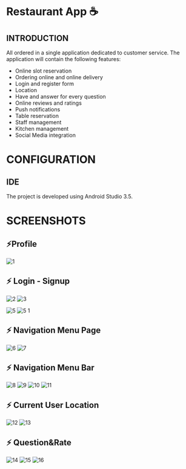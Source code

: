 # Restaurant App :coffee: 

## INTRODUCTION
All ordered in a single application dedicated to customer service.
The application will contain the following features:
* Online slot reservation 
* Ordering online and online delivery
* Login and register form
* Location
* Have and answer for every question
* Online reviews and ratings
* Push notifications
* Table reservation
* Staff management
* Kitchen management
* Social Media integration

# CONFIGURATION
## IDE

The project is developed using Android Studio 3.5.

# SCREENSHOTS
 ## ⚡Profile
 
![1](https://user-images.githubusercontent.com/44116298/123420495-e5723580-d5bb-11eb-8e3c-7061f85d8070.png)


 ## ⚡ Login - Signup
 
![2](https://user-images.githubusercontent.com/44116298/123420542-f6bb4200-d5bb-11eb-906f-aee6ab495143.png)
![3](https://user-images.githubusercontent.com/44116298/123420563-fde25000-d5bb-11eb-94c9-2e6b50e0704b.png)<br>

![5](https://user-images.githubusercontent.com/44116298/123420623-105c8980-d5bc-11eb-9a0e-3e9ba2efa5ae.png)
![5 1](https://user-images.githubusercontent.com/44116298/123420719-32560c00-d5bc-11eb-812f-a1c0437640e9.png)

## ⚡ Navigation Menu Page

![6](https://user-images.githubusercontent.com/44116298/123420928-7c3ef200-d5bc-11eb-83ce-e8d892936591.png)
![7](https://user-images.githubusercontent.com/44116298/123420947-8103a600-d5bc-11eb-9711-8faa8d292bde.png)


## ⚡ Navigation Menu Bar

![8](https://user-images.githubusercontent.com/44116298/123420977-8c56d180-d5bc-11eb-955d-d25a4180bad5.png)
![9](https://user-images.githubusercontent.com/44116298/123420983-8fea5880-d5bc-11eb-83dd-5772691a5ec4.png)
![10](https://user-images.githubusercontent.com/44116298/123421004-9547a300-d5bc-11eb-9e42-012f950b86f8.png)
![11](https://user-images.githubusercontent.com/44116298/123421014-9aa4ed80-d5bc-11eb-9dbd-1ab48e7814d7.png)


## ⚡ Current User Location

![12](https://user-images.githubusercontent.com/44116298/123421053-a7294600-d5bc-11eb-8381-31af7972c026.png)
![13](https://user-images.githubusercontent.com/44116298/123421066-aabccd00-d5bc-11eb-8577-edd06a9ffeb8.png)

## ⚡ Question&Rate

![14](https://user-images.githubusercontent.com/44116298/123421098-b3150800-d5bc-11eb-8bce-066e2b27dac7.png)
![15](https://user-images.githubusercontent.com/44116298/123421104-b60ff880-d5bc-11eb-8d04-53fa3e4365eb.png)
![16](https://user-images.githubusercontent.com/44116298/123421117-ba3c1600-d5bc-11eb-98c2-0cbb1d4d98cf.png)








